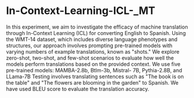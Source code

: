 # In-Context-Learning-ICL-_MT

In this experiment, we aim to investigate the efficacy of machine translation through In-Context Learning (ICL) for converting English to Spanish. Using the WMT-14 dataset, which includes diverse language phenotypes and structures, our approach involves prompting pre-trained models with varying numbers of example translations, known as "shots." We explore zero-shot, two-shot, and few-shot scenarios to evaluate how well the models perform translations based on the provided context. We use five pre-trained models: MAMBA-2.8b, Btlm-3b, Mistral- 7B, Pythia-2.8B, and LLama-7B Testing involves translating sentences such as "The book is on the table" and "The flowers are blooming in the garden" to Spanish. We have used BLEU score to evaluate the translation accuracy.
